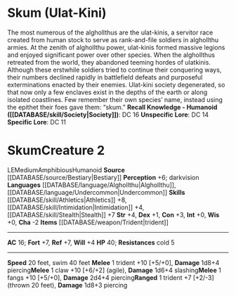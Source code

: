 ﻿---
ac: '16'
alignment: LE
all_resistance: null
burrow_speed: null
charisma: '-2'
climb_speed: null
constitution: '+3'
creature_ability: null
creature_family: '[[DATABASE/monsterfamily/Alghollthu|Alghollthu]]'
dexterity: '+1'
element: null
fly_speed: null
fortitude: '+7'
hardness: null
hp: '40'
id: '3'
immunity: null
intelligence: '+0'
land_speed: '20'
language:
- '[[DATABASE/language/Alghollthu|Alghollthu]]'
- '[[DATABASE/language/Undercommon|Undercommon]]'
level: '2'
max_speed: '40'
name: Skum
perception: '+6'
rarity: Common
reflex: '+7'
resistance:
- '[[DATABASE/trait/Cold|cold]] 5'
rus_type_level: null
school: null
sense:
- darkvision
size: Medium
skill:
- '[[DATABASE/skill/Athletics|Athletics]] +8'
- '[[DATABASE/skill/Intimidation|Intimidation]] +4'
- '[[DATABASE/skill/Stealth|Stealth]] +7'
source: '[[DATABASE/source/Bestiary|Bestiary]]'
speed:
- 20 feet
- swim 40 feet
spell: null
strength: '+4'
strength_req: '4'
strongest_save:
- Fortitude
- Reflex
swim_speed: '40'
trait:
- '[[DATABASE/trait/Amphibious|Amphibious]]'
- '[[DATABASE/trait/Humanoid|Humanoid]]'
type: Creature
vision: Darkvision
weakest_save:
- Will
weakness: null
will: '+4'
wisdom: '+0'

---
# Skum (Ulat-Kini)

The most numerous of the alghollthus are the ulat-kinis, a servitor race created from human stock to serve as rank-and-file soldiers in alghollthu armies. At the zenith of alghollthu power, ulat-kinis formed massive legions and enjoyed significant power over other species. When the alghollthus retreated from the world, they abandoned teeming hordes of ulatkinis. Although these erstwhile soldiers tried to continue their conquering ways, their numbers declined rapidly in battlefield defeats and purposeful exterminations enacted by their enemies. Ulat-kini society degenerated, so that now only a few enclaves exist in the depths of the earth or along isolated coastlines. Few remember their own species’ name, instead using the epithet their foes gave them: “skum.”
**Recall Knowledge - Humanoid ([[DATABASE/skill/Society|Society]])**: DC 16
**Unspecific Lore**: DC 14
**Specific Lore**: DC 11

# Skum<span class="item-type">Creature 2</span>

<span class="trait-alignment item-trait">LE</span><span class="trait-size item-trait">Medium</span><span class="item-trait">Amphibious</span><span class="item-trait">Humanoid</span>
**Source** [[DATABASE/source/Bestiary|Bestiary]]
**Perception** +6; darkvision
**Languages** [[DATABASE/language/Alghollthu|Alghollthu]], [[DATABASE/language/Undercommon|Undercommon]]
**Skills** [[DATABASE/skill/Athletics|Athletics]] +8, [[DATABASE/skill/Intimidation|Intimidation]] +4, [[DATABASE/skill/Stealth|Stealth]] +7
**Str** +4, **Dex** +1, **Con** +3, **Int** +0, **Wis** +0, **Cha** -2
**Items** [[DATABASE/weapon/Trident|trident]]

---
**AC** 16; **Fort** +7, **Ref** +7, **Will** +4
**HP** 40; **Resistances** cold 5

---
**Speed** 20 feet, swim 40 feet
<span class="in-box-ability">**Melee** <span class="action-icon">1</span> trident +10 [+5/+0], **Damage** 1d8+4 piercing</span><span class="in-box-ability">**Melee** <span class="action-icon">1</span> claw +10 [+6/+2] (agile), **Damage** 1d6+4 slashing</span><span class="in-box-ability">**Melee** <span class="action-icon">1</span> fangs +10 [+5/+0], **Damage** 2d4+4 piercing</span><span class="in-box-ability">**Ranged** <span class="action-icon">1</span> trident +7 [+2/-3] (thrown 20 feet), **Damage** 1d8+3 piercing</span>